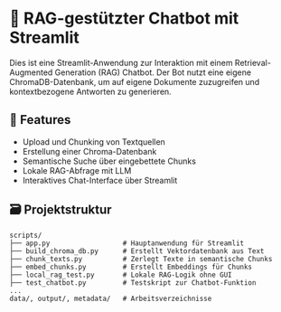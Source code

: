 # 🧠 RAG-gestützter Chatbot mit Streamlit

Dies ist eine Streamlit-Anwendung zur Interaktion mit einem Retrieval-Augmented Generation (RAG) Chatbot. Der Bot nutzt eine eigene ChromaDB-Datenbank, um auf eigene Dokumente zuzugreifen und kontextbezogene Antworten zu generieren.

## 🚀 Features

- Upload und Chunking von Textquellen
- Erstellung einer Chroma-Datenbank
- Semantische Suche über eingebettete Chunks
- Lokale RAG-Abfrage mit LLM
- Interaktives Chat-Interface über Streamlit

## 🗃️ Projektstruktur

```text
scripts/
├── app.py                  # Hauptanwendung für Streamlit
├── build_chroma_db.py      # Erstellt Vektordatenbank aus Text
├── chunk_texts.py          # Zerlegt Texte in semantische Chunks
├── embed_chunks.py         # Erstellt Embeddings für Chunks
├── local_rag_test.py       # Lokale RAG-Logik ohne GUI
├── test_chatbot.py         # Testskript zur Chatbot-Funktion
...
data/, output/, metadata/   # Arbeitsverzeichnisse
